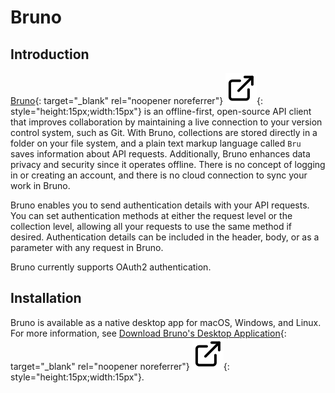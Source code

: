 # Bruno

## Introduction

[Bruno](https://docs.usebruno.com/introduction/what-is-bruno "Opens a new tab"){: target="_blank" rel="noopener noreferrer"}&nbsp;![link image](../../assets/images/external-link.svg){: style="height:15px;width:15px"} is an offline-first, open-source API client that improves collaboration by maintaining a live connection to your version control system, such as Git. With Bruno, collections are stored directly in a folder on your file system, and a plain text markup language called `Bru` saves information about API requests. Additionally, Bruno enhances data privacy and security since it operates offline. There is no concept of logging in or creating an account, and there is no cloud connection to sync your work in Bruno.

Bruno enables you to send authentication details with your API requests. You can set authentication methods at either the request level or the collection level, allowing all your requests to use the same method if desired. Authentication details can be included in the header, body, or as a parameter with any request in Bruno.

Bruno currently supports OAuth2 authentication.

## Installation

Bruno is available as a native desktop app for macOS, Windows, and Linux. For more information, see [Download Bruno's Desktop Application](https://docs.usebruno.com/get-started/bruno-basics/download "Opens a new tab"){: target="_blank" rel="noopener noreferrer"}&nbsp;![link image](../../assets/images/external-link.svg){: style="height:15px;width:15px"}.